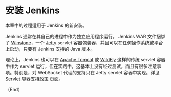 # 安装 Jenkins

本章中的过程适用于 Jenkins 的新安装。

Jenkins 通常在其自己的进程中作为独立应用程序运行。 Jenkins WAR 文件捆绑了 [Winstone](https://github.com/jenkinsci/winstone)，一个 [Jetty](https://www.eclipse.org/jetty/) servlet 容器包装器，并且可以在任何操作系统或平台上启动，只要有 Jenkins 支持的 Java 版本。

理论上，Jenkins 也可以在 [Apache Tomcat](https://tomcat.apache.org/) 或 [WildFly](https://www.wildfly.org/) 这样的传统 servlet 容器中作为 servlet 运行，但在实践中，这基本上没有经过测试，而且有很多注意事项。特别是，对 WebSocket 代理的支持只在 Jetty servlet 容器中实现。详见 [Servlet 容器支持政策](https://www.jenkins.io/doc/administration/requirements/servlet-containers) 页面。


（End）


